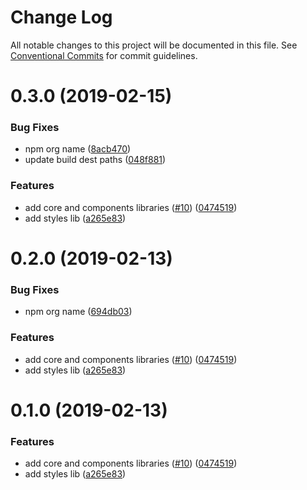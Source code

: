 # Change Log

All notable changes to this project will be documented in this file.
See [Conventional Commits](https://conventionalcommits.org) for commit guidelines.

# 0.3.0 (2019-02-15)


### Bug Fixes

* npm org name ([8acb470](http://republicservicesrepository/design-core/commits/8acb470))
* update build dest paths ([048f881](http://republicservicesrepository/design-core/commits/048f881))


### Features

* add core and components libraries ([#10](http://republicservicesrepository/design-core/issues/10)) ([0474519](http://republicservicesrepository/design-core/commits/0474519))
* add styles lib ([a265e83](http://republicservicesrepository/design-core/commits/a265e83))





# 0.2.0 (2019-02-13)


### Bug Fixes

* npm org name ([694db03](http://republicservicesrepository/design-core/commits/694db03))


### Features

* add core and components libraries ([#10](http://republicservicesrepository/design-core/issues/10)) ([0474519](http://republicservicesrepository/design-core/commits/0474519))
* add styles lib ([a265e83](http://republicservicesrepository/design-core/commits/a265e83))





# 0.1.0 (2019-02-13)


### Features

* add core and components libraries ([#10](http://republicservicesrepository/design-core/issues/10)) ([0474519](http://republicservicesrepository/design-core/commits/0474519))
* add styles lib ([a265e83](http://republicservicesrepository/design-core/commits/a265e83))
